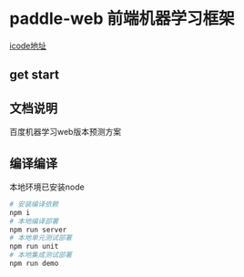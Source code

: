 # paddle-web 前端机器学习框架

[icode地址](http://icode.baidu.com/repos/baidu/mms/paddle-web-demo/tree/master)

## get start

## 文档说明

百度机器学习web版本预测方案

## 编译编译

本地环境已安装node


```bash
# 安装编译依赖
npm i
# 本地编译部署
npm run server
# 本地单元测试部署
npm run unit
# 本地集成测试部署
npm run demo
```
